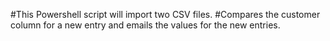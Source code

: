 #This Powershell script will import two CSV files.
#Compares the customer column for a new entry and emails the values for the new entries.
